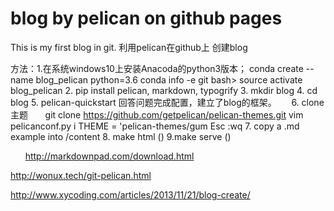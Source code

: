 # blog by pelican on github pages

This is my first blog in git.
利用pelican在github上 创建blog

方法：1.在系统windows10上安装Anacoda的python3版本；
        conda create --name blog_pelican python=3.6
        conda info -e
        git bash> source activate blog_pelican
      2. pip install pelican, markdown, typogrify
      3. mkdir blog
      4. cd blog
      5. pelican-quickstart
      回答问题完成配置，建立了blog的框架。
      6. clone 主题
       git clone https://github.com/getpelican/pelican-themes.git
       vim pelicanconf.py
       i 
       THEME = 'pelican-themes/gum
       Esc :wq
       7. copy a .md example into /content
       8. make html
       ()
       9.make serve
       ()
       
       
      
  http://markdownpad.com/download.html
  
  http://wonux.tech/git-pelican.html
  
  http://www.xycoding.com/articles/2013/11/21/blog-create/
      
      
